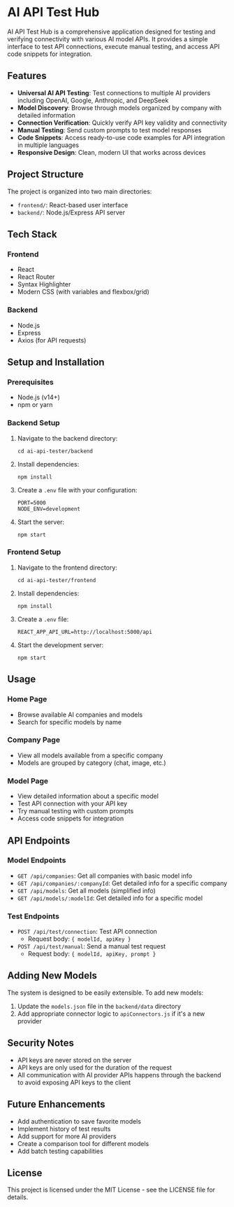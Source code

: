 # AI API Test Hub

AI API Test Hub is a comprehensive application designed for testing and verifying connectivity with various AI model APIs. It provides a simple interface to test API connections, execute manual testing, and access API code snippets for integration.

## Features

- **Universal AI API Testing**: Test connections to multiple AI providers including OpenAI, Google, Anthropic, and DeepSeek
- **Model Discovery**: Browse through models organized by company with detailed information
- **Connection Verification**: Quickly verify API key validity and connectivity
- **Manual Testing**: Send custom prompts to test model responses
- **Code Snippets**: Access ready-to-use code examples for API integration in multiple languages
- **Responsive Design**: Clean, modern UI that works across devices

## Project Structure

The project is organized into two main directories:

- `frontend/`: React-based user interface
- `backend/`: Node.js/Express API server

## Tech Stack

### Frontend
- React
- React Router
- Syntax Highlighter
- Modern CSS (with variables and flexbox/grid)

### Backend
- Node.js
- Express
- Axios (for API requests)

## Setup and Installation

### Prerequisites
- Node.js (v14+)
- npm or yarn

### Backend Setup
1. Navigate to the backend directory:
   ```
   cd ai-api-tester/backend
   ```

2. Install dependencies:
   ```
   npm install
   ```

3. Create a `.env` file with your configuration:
   ```
   PORT=5000
   NODE_ENV=development
   ```

4. Start the server:
   ```
   npm start
   ```

### Frontend Setup
1. Navigate to the frontend directory:
   ```
   cd ai-api-tester/frontend
   ```

2. Install dependencies:
   ```
   npm install
   ```

3. Create a `.env` file:
   ```
   REACT_APP_API_URL=http://localhost:5000/api
   ```

4. Start the development server:
   ```
   npm start
   ```

## Usage

### Home Page
- Browse available AI companies and models
- Search for specific models by name

### Company Page
- View all models available from a specific company
- Models are grouped by category (chat, image, etc.)

### Model Page
- View detailed information about a specific model
- Test API connection with your API key
- Try manual testing with custom prompts
- Access code snippets for integration

## API Endpoints

### Model Endpoints
- `GET /api/companies`: Get all companies with basic model info
- `GET /api/companies/:companyId`: Get detailed info for a specific company
- `GET /api/models`: Get all models (simplified info)
- `GET /api/models/:modelId`: Get detailed info for a specific model

### Test Endpoints
- `POST /api/test/connection`: Test API connection
  - Request body: `{ modelId, apiKey }`
- `POST /api/test/manual`: Send a manual test request
  - Request body: `{ modelId, apiKey, prompt }`

## Adding New Models

The system is designed to be easily extensible. To add new models:

1. Update the `models.json` file in the `backend/data` directory
2. Add appropriate connector logic to `apiConnectors.js` if it's a new provider

## Security Notes

- API keys are never stored on the server
- API keys are only used for the duration of the request
- All communication with AI provider APIs happens through the backend to avoid exposing API keys to the client

## Future Enhancements

- Add authentication to save favorite models
- Implement history of test results
- Add support for more AI providers
- Create a comparison tool for different models
- Add batch testing capabilities

## License

This project is licensed under the MIT License - see the LICENSE file for details.